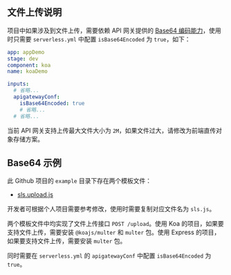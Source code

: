 ## 文件上传说明

项目中如果涉及到文件上传，需要依赖 API 网关提供的 [Base64 编码能力](https://cloud.tencent.com/document/product/628/51799)，使用时只需要 `serverless.yml` 中配置 `isBase64Encoded` 为 `true`，如下：

```yaml
app: appDemo
stage: dev
component: koa
name: koaDemo

inputs:
  # 省略...
  apigatewayConf:
    isBase64Encoded: true
    # 省略...
  # 省略...
```

当前 API 网关支持上传最大文件大小为 `2M`，如果文件过大，请修改为前端直传对象存储方案。

## Base64 示例

此 Github 项目的 `example` 目录下存在两个模板文件：

- [sls.upload.js](../example/sls.upload.js)

开发者可根据个人项目需要参考修改，使用时需要复制对应文件名为 `sls.js`。

两个模板文件中均实现了文件上传接口 `POST /upload`。使用 Koa 的项目，如果要支持文件上传，需要安装 `@koajs/multer` 和 `multer` 包。使用 Express 的项目，如果要支持文件上传，需要安装 `multer` 包。

同时需要在 `serverless.yml` 的 `apigatewayConf` 中配置 `isBase64Encoded` 为 `true`。
